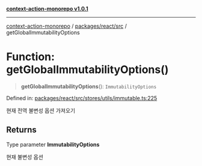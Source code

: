 [**context-action-monorepo v1.0.1**](../../../../README.md)

***

[context-action-monorepo](../../../../README.md) / [packages/react/src](../README.md) / getGlobalImmutabilityOptions

# Function: getGlobalImmutabilityOptions()

> **getGlobalImmutabilityOptions**(): `ImmutabilityOptions`

Defined in: [packages/react/src/stores/utils/immutable.ts:225](https://github.com/mineclover/context-action/blob/08bf17d6ec1c09cfe0ffb9710189395df90c9772/packages/react/src/stores/utils/immutable.ts#L225)

현재 전역 불변성 옵션 가져오기

## Returns

Type parameter **ImmutabilityOptions**

현재 불변성 옵션
